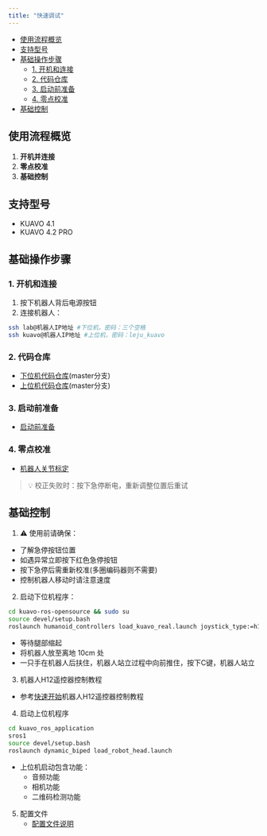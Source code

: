 ```yaml
---
title: "快速调试"
---
```


- [使用流程概览](#使用流程概览)
- [支持型号](#支持型号)
- [基础操作步骤](#基础操作步骤)
  - [1. 开机和连接](#1-开机和连接)
  - [2. 代码仓库](#2-代码仓库)
  - [3. 启动前准备](#3-启动前准备)
  - [4. 零点校准](#4-零点校准)
- [基础控制](#基础控制)


## 使用流程概览

1. **开机并连接**
2. **零点校准**
3. **基础控制**

## 支持型号
- KUAVO 4.1
- KUAVO 4.2 PRO

## 基础操作步骤

### 1. 开机和连接

1. 按下机器人背后电源按钮
2. 连接机器人：

```bash
ssh lab@机器人IP地址 #下位机，密码：三个空格
ssh kuavo@机器人IP地址 #上位机，密码：leju_kuavo
```

### 2. 代码仓库

- [下位机代码仓库](https://gitee.com/leju-robot/kuavo-ros-opensource.git)(master分支)
- [上位机代码仓库](https://gitee.com/leju-robot/kuavo_ros_application.git)(master分支)

### 3. 启动前准备
- [启动前准备](启动前准备.md)

### 4. 零点校准
- [机器人关节标定](机器人关节标定.md)

> 💡 校正失败时：按下急停断电，重新调整位置后重试

## 基础控制

1. ⚠️ 使用前请确保：

- 了解急停按钮位置
- 如遇异常立即按下红色急停按钮
- 按下急停后需重新校准(多圈编码器则不需要)
- 控制机器人移动时请注意速度

2. 启动下位机程序：
```bash
cd kuavo-ros-opensource && sudo su
source devel/setup.bash
roslaunch humanoid_controllers load_kuavo_real.launch joystick_type:=h12
```
- 等待腿部缩起
- 将机器人放至离地 10cm 处
- 一只手在机器人后扶住，机器人站立过程中向前推住，按下C键，机器人站立

3. 机器人H12遥控器控制教程
- 参考[快速开始](../2快速开始/快速开始.md)机器人H12遥控器控制教程

4. 启动上位机程序
```bash
cd kuavo_ros_application
sros1
source devel/setup.bash
roslaunch dynamic_biped load_robot_head.launch
```
- 上位机启动包含功能：
  - 音频功能
  - 相机功能
  - 二维码检测功能

5. 配置文件
   - [配置文件说明](配置文件说明.md)



